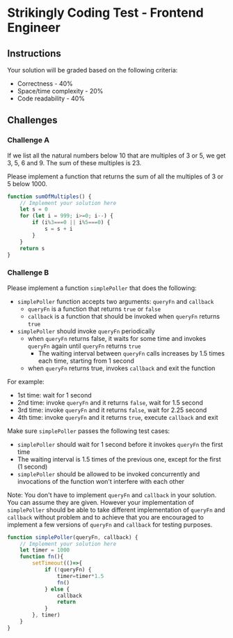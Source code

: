 # Strikingly Coding Test - Frontend Engineer

## Instructions

Your solution will be graded based on the following criteria:

- Correctness - 40%
- Space/time complexity - 20%
- Code readability - 40%

## Challenges

### Challenge A

If we list all the natural numbers below 10 that are multiples of 3 or 5, we get 3, 5, 6 and 9. The sum of these multiples is 23.

Please implement a function that returns the sum of all the multiples of 3 or 5 below 1000.

```javascript
function sumOfMultiples() {
    // Implement your solution here
    let s = 0
    for (let i = 999; i>=0; i--) {
        if (i%3===0 || i%5===0) {
            s = s + i
        }
    }
    return s
}
```

### Challenge B

Please implement a function `simplePoller` that does the following:

- `simplePoller` function accepts two arguments: `queryFn` and `callback`
  - `queryFn` is a function that returns `true` or `false`
  - `callback` is a function that should be invoked when `queryFn` returns `true`
- `simplePoller` should invoke `queryFn` periodically
  - when `queryFn` returns false, it waits for some time and invokes `queryFn` again until `queryFn` returns `true`
    - The waiting interval between `queryFn` calls increases by 1.5 times each time, starting from 1 second
  - when `queryFn` returns true, invokes `callback` and exit the function

For example:

- 1st time: wait for 1 second
- 2nd time: invoke `queryFn` and it returns `false`, wait for 1.5 second
- 3rd time: invoke `queryFn` and it returns `false`, wait for 2.25 second
- 4th time: invoke `queryFn` and it returns `true`, execute `callback` and exit

Make sure `simplePoller` passes the following test cases:

- `simplePoller` should wait for 1 second before it invokes `queryFn` the first time
- The waiting interval is 1.5 times of the previous one, except for the first (1 second)
- `simplePoller` should be allowed to be invoked concurrently and invocations of the function won't interfere with each other

Note: You don't have to implement `queryFn` and `callback` in your solution. You can assume they are given. However your implementation of `simplePoller` should be able to take different implementation of `queryFn` and `callback` without problem and to achieve that you are encouraged to implement a few versions of `queryFn` and `callback` for testing purposes.

```javascript
function simplePoller(queryFn, callback) {
    // Implement your solution here
    let timer = 1000
    function fn(){
        setTimeout(()=>{
            if (!queryFn) {
                timer=timer*1.5
                fn()
            } else {
                callback
                return
            }
        }, timer)
    }
}
```
